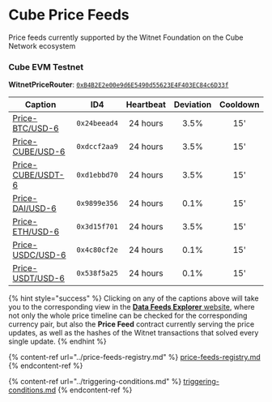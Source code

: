 # Cube Price Feeds

Price feeds currently supported by the Witnet Foundation on the Cube Network ecosystem

### Cube EVM Testnet

**WitnetPriceRouter**: [`0xB4B2E2e00e9d6E5490d55623E4F403EC84c6D33f`](https://testnet.cubescan.network/address/0xB4B2E2e00e9d6E5490d55623E4F403EC84c6D33f)

| **Caption**                                                                   | **ID4**      | **Heartbeat** | **Deviation** | **Cooldown** |
| ----------------------------------------------------------------------------- | ------------ | :-----------: | :-----------: | :----------: |
| [Price-BTC/USD-6](https://feeds.witnet.io/feeds/cube-testnet\_btc-usd\_6)     | `0x24beead4` |    24 hours   |      3.5%     |      15'     |
| [Price-CUBE/USD-6](https://feeds.witnet.io/feeds/cube-testnet\_cube-usd\_6)   | `0xdccf2aa9` |    24 hours   |      3.5%     |      15'     |
| [Price-CUBE/USDT-6](https://feeds.witnet.io/feeds/cube-testnet\_cube-usdt\_6) | `0xd1ebbd70` |    24 hours   |      3.5%     |      15'     |
| [Price-DAI/USD-6](https://feeds.witnet.io/feeds/cube-testnet\_dai-usd\_6)     | `0x9899e356` |    24 hours   |      0.1%     |      15'     |
| [Price-ETH/USD-6](https://feeds.witnet.io/feeds/cube-testnet\_eth-usd\_6)     | `0x3d15f701` |    24 hours   |      3.5%     |      15'     |
| [Price-USDC/USD-6](https://feeds.witnet.io/feeds/cube-testnet\_usdc-usd\_6)   | `0x4c80cf2e` |    24 hours   |      0.1%     |      15'     |
| [Price-USDT/USD-6](https://feeds.witnet.io/feeds/cube-testnet\_usdt-usd\_6)   | `0x538f5a25` |    24 hours   |      0.1%     |      15'     |

{% hint style="success" %}
Clicking on any of the captions above will take you to the corresponding view in the [**Data Feeds Explorer** website](https://feeds.witnet.io), where not only the whole price timeline can be checked for the corresponding currency pair, but also the **Price Feed** contract currently serving the price updates, as well as the hashes of the Witnet transactions that solved every single update.
{% endhint %}

{% content-ref url="../price-feeds-registry.md" %}
[price-feeds-registry.md](../price-feeds-registry.md)
{% endcontent-ref %}

{% content-ref url="../triggering-conditions.md" %}
[triggering-conditions.md](../triggering-conditions.md)
{% endcontent-ref %}
